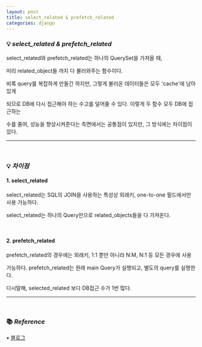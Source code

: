 ```yaml
---
layout: post
title: select_related & prefetch_related
categories: django
---
```


### 💡 ***select_related & prefetch_related***

select_related와 prefetch_related는 하나의 QuerySet을 가져올 때,

미리 related_object들 까지 다 불러와주는 함수이다.

비록 query를 복잡하게 만들긴 하지만, 그렇게 불러온 데이터들은 모두 'cache'에 남아있게 

되므로 DB에 다시 접근해야 하는 수고를 덜어줄 수 있다. 이렇게 두 함수 모두 DB에 접근하는 

수를 줄여, 성능을 향상시켜준다는 측면에서는 공통점이 있지만, 그 방식에는 차이점이 있다.

---

<br>

### 💡 ***차이점***

#### 1. select_related

select_related는 SQL의 JOIN을 사용하는 특성상 외래키, one-to-one 필드에서만 사용 가능하다.

select_related는 하나의 Query만으로 related_objects들을 다 가져온다.

<br>

#### 2. prefetch_related

prefetch_related의 경우에는 외래키, 1:1 뿐만 아니라 N:M, N:1 등 모든 경우에 사용 

가능하다. prefetch_related는 원래 main Query가 실행되고, 별도의 query를 실행한다.

다시말해, selected_related 보다 DB접근 수가 1번 많다.

---

<br>

### 📚 ***Reference***

▪ [블로그](https://jupiny.tistory.com/entry/selectrelated%EC%99%80-prefetchrelated)